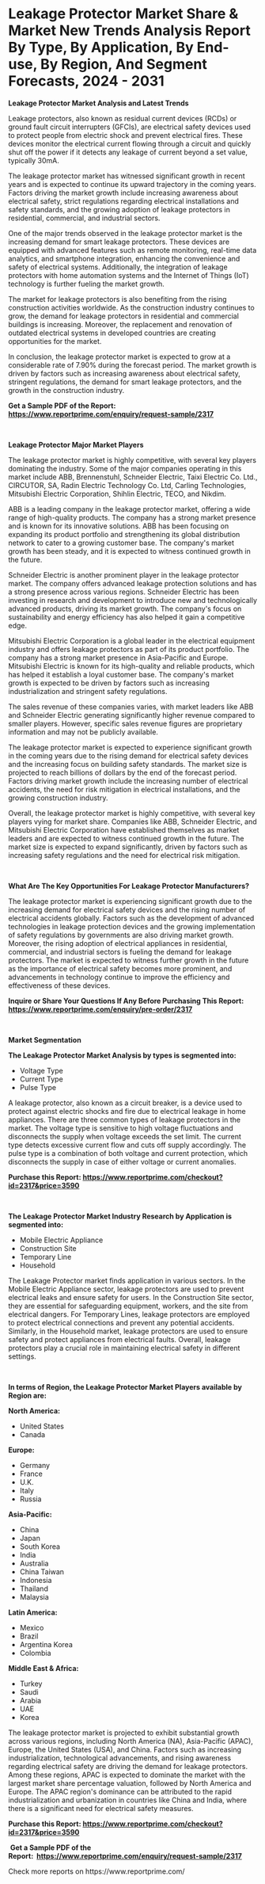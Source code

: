 <p><h1>Leakage Protector Market Share & Market New Trends Analysis Report By Type, By Application, By End-use, By Region, And Segment Forecasts, 2024 - 2031</h1></p><p><strong>Leakage Protector Market Analysis and Latest Trends</strong></p>
<p><p>Leakage protectors, also known as residual current devices (RCDs) or ground fault circuit interrupters (GFCIs), are electrical safety devices used to protect people from electric shock and prevent electrical fires. These devices monitor the electrical current flowing through a circuit and quickly shut off the power if it detects any leakage of current beyond a set value, typically 30mA.</p><p>The leakage protector market has witnessed significant growth in recent years and is expected to continue its upward trajectory in the coming years. Factors driving the market growth include increasing awareness about electrical safety, strict regulations regarding electrical installations and safety standards, and the growing adoption of leakage protectors in residential, commercial, and industrial sectors.</p><p>One of the major trends observed in the leakage protector market is the increasing demand for smart leakage protectors. These devices are equipped with advanced features such as remote monitoring, real-time data analytics, and smartphone integration, enhancing the convenience and safety of electrical systems. Additionally, the integration of leakage protectors with home automation systems and the Internet of Things (IoT) technology is further fueling the market growth.</p><p>The market for leakage protectors is also benefiting from the rising construction activities worldwide. As the construction industry continues to grow, the demand for leakage protectors in residential and commercial buildings is increasing. Moreover, the replacement and renovation of outdated electrical systems in developed countries are creating opportunities for the market.</p><p>In conclusion, the leakage protector market is expected to grow at a considerable rate of 7.90% during the forecast period. The market growth is driven by factors such as increasing awareness about electrical safety, stringent regulations, the demand for smart leakage protectors, and the growth in the construction industry.</p></p>
<p><strong>Get a Sample PDF of the Report:&nbsp; <a href="https://www.reportprime.com/enquiry/request-sample/2317">https://www.reportprime.com/enquiry/request-sample/2317</a></strong></p>
<p>&nbsp;</p>
<p><strong>Leakage Protector Major Market Players</strong></p>
<p><p>The leakage protector market is highly competitive, with several key players dominating the industry. Some of the major companies operating in this market include ABB, Brennenstuhl, Schneider Electric, Taixi Electric Co. Ltd., CIRCUTOR, SA, Radin Electric Technology Co. Ltd, Carling Technologies, Mitsubishi Electric Corporation, Shihlin Electric, TECO, and Nikdim.</p><p>ABB is a leading company in the leakage protector market, offering a wide range of high-quality products. The company has a strong market presence and is known for its innovative solutions. ABB has been focusing on expanding its product portfolio and strengthening its global distribution network to cater to a growing customer base. The company's market growth has been steady, and it is expected to witness continued growth in the future.</p><p>Schneider Electric is another prominent player in the leakage protector market. The company offers advanced leakage protection solutions and has a strong presence across various regions. Schneider Electric has been investing in research and development to introduce new and technologically advanced products, driving its market growth. The company's focus on sustainability and energy efficiency has also helped it gain a competitive edge.</p><p>Mitsubishi Electric Corporation is a global leader in the electrical equipment industry and offers leakage protectors as part of its product portfolio. The company has a strong market presence in Asia-Pacific and Europe. Mitsubishi Electric is known for its high-quality and reliable products, which has helped it establish a loyal customer base. The company's market growth is expected to be driven by factors such as increasing industrialization and stringent safety regulations.</p><p>The sales revenue of these companies varies, with market leaders like ABB and Schneider Electric generating significantly higher revenue compared to smaller players. However, specific sales revenue figures are proprietary information and may not be publicly available.</p><p>The leakage protector market is expected to experience significant growth in the coming years due to the rising demand for electrical safety devices and the increasing focus on building safety standards. The market size is projected to reach billions of dollars by the end of the forecast period. Factors driving market growth include the increasing number of electrical accidents, the need for risk mitigation in electrical installations, and the growing construction industry.</p><p>Overall, the leakage protector market is highly competitive, with several key players vying for market share. Companies like ABB, Schneider Electric, and Mitsubishi Electric Corporation have established themselves as market leaders and are expected to witness continued growth in the future. The market size is expected to expand significantly, driven by factors such as increasing safety regulations and the need for electrical risk mitigation.</p></p>
<p>&nbsp;</p>
<p><strong>What Are The Key Opportunities For Leakage Protector Manufacturers?</strong></p>
<p><p>The leakage protector market is experiencing significant growth due to the increasing demand for electrical safety devices and the rising number of electrical accidents globally. Factors such as the development of advanced technologies in leakage protection devices and the growing implementation of safety regulations by governments are also driving market growth. Moreover, the rising adoption of electrical appliances in residential, commercial, and industrial sectors is fueling the demand for leakage protectors. The market is expected to witness further growth in the future as the importance of electrical safety becomes more prominent, and advancements in technology continue to improve the efficiency and effectiveness of these devices.</p></p>
<p><strong>Inquire or Share Your Questions If Any Before Purchasing This Report: <a href="https://www.reportprime.com/enquiry/pre-order/2317">https://www.reportprime.com/enquiry/pre-order/2317</a></strong></p>
<p>&nbsp;</p>
<p><strong>Market Segmentation</strong></p>
<p><strong>The Leakage Protector Market Analysis by types is segmented into:</strong></p>
<p><ul><li>Voltage Type</li><li>Current Type</li><li>Pulse Type</li></ul></p>
<p><p>A leakage protector, also known as a circuit breaker, is a device used to protect against electric shocks and fire due to electrical leakage in home appliances. There are three common types of leakage protectors in the market. The voltage type is sensitive to high voltage fluctuations and disconnects the supply when voltage exceeds the set limit. The current type detects excessive current flow and cuts off supply accordingly. The pulse type is a combination of both voltage and current protection, which disconnects the supply in case of either voltage or current anomalies.</p></p>
<p><strong>Purchase this Report:&nbsp;<a href="https://www.reportprime.com/checkout?id=2317&price=3590">https://www.reportprime.com/checkout?id=2317&price=3590</a></strong></p>
<p>&nbsp;</p>
<p><strong>The Leakage Protector Market Industry Research by Application is segmented into:</strong></p>
<p><ul><li>Mobile Electric Appliance</li><li>Construction Site</li><li>Temporary Line</li><li>Household</li></ul></p>
<p><p>The Leakage Protector market finds application in various sectors. In the Mobile Electric Appliance sector, leakage protectors are used to prevent electrical leaks and ensure safety for users. In the Construction Site sector, they are essential for safeguarding equipment, workers, and the site from electrical dangers. For Temporary Lines, leakage protectors are employed to protect electrical connections and prevent any potential accidents. Similarly, in the Household market, leakage protectors are used to ensure safety and protect appliances from electrical faults. Overall, leakage protectors play a crucial role in maintaining electrical safety in different settings.</p></p>
<p>&nbsp;</p>
<p><strong>In terms of Region, the Leakage Protector Market Players available by Region are:</strong></p>
<p>
    <p> <strong> North America: </strong>
        <ul>
            <li>United States</li>
            <li>Canada</li>
        </ul>
        </p> 
    <p> <strong> Europe: </strong>
        <ul>
            <li>Germany</li>
            <li>France</li>
            <li>U.K.</li>
            <li>Italy</li>
            <li>Russia</li>
        </ul>
        </p> 
    <p> <strong> Asia-Pacific: </strong>
        <ul>
            <li>China</li>
            <li>Japan</li>
            <li>South Korea</li>
            <li>India</li>
            <li>Australia</li>
            <li>China Taiwan</li>
            <li>Indonesia</li>
            <li>Thailand</li>
            <li>Malaysia</li>
        </ul>
        </p> 
    <p> <strong> Latin America: </strong>
        <ul>
            <li>Mexico</li>
            <li>Brazil</li>
            <li>Argentina Korea</li>
            <li>Colombia</li>
        </ul>
        </p> 
    <p> <strong> Middle East & Africa: </strong>
        <ul>
            <li>Turkey</li>
            <li>Saudi</li>
            <li>Arabia</li>
            <li>UAE</li>
            <li>Korea</li>
        </ul>
    </p>
    </p>
<p><p>The leakage protector market is projected to exhibit substantial growth across various regions, including North America (NA), Asia-Pacific (APAC), Europe, the United States (USA), and China. Factors such as increasing industrialization, technological advancements, and rising awareness regarding electrical safety are driving the demand for leakage protectors. Among these regions, APAC is expected to dominate the market with the largest market share percentage valuation, followed by North America and Europe. The APAC region's dominance can be attributed to the rapid industrialization and urbanization in countries like China and India, where there is a significant need for electrical safety measures.</p></p>
<p><strong>Purchase this Report: <a href="https://www.reportprime.com/checkout?id=2317&price=3590">https://www.reportprime.com/checkout?id=2317&price=3590</a></strong></p>
<p>&nbsp;<strong>Get a Sample PDF of the Report:&nbsp;&nbsp;<a href="https://www.reportprime.com/enquiry/request-sample/2317">https://www.reportprime.com/enquiry/request-sample/2317</a></strong></p>
<p><strong></strong></p>
<p>Check more reports on https://www.reportprime.com/</p>